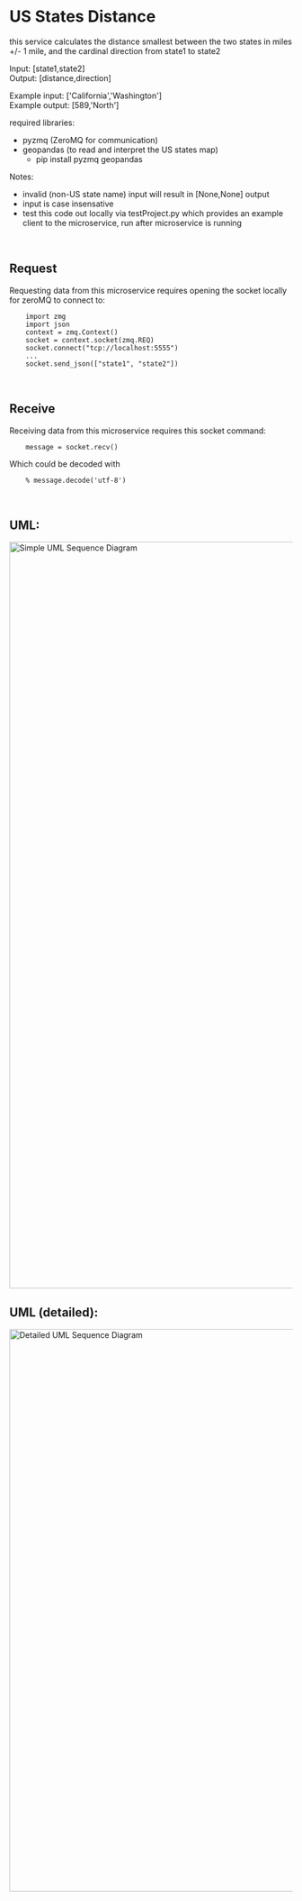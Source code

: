 # US States Distance
this service calculates the distance smallest between the two states in miles +/- 1 mile, and the cardinal direction from state1 to state2 <br>

Input: [state1,state2] <br>
Output: [distance,direction] <br>

Example input: ['California','Washington'] <br>
Example output: [589,'North'] <br>

required libraries:
- pyzmq      (ZeroMQ for communication) <br>
- geopandas  (to read and interpret the US states map) <br>
    - pip install pyzmq geopandas <br>

Notes:
- invalid (non-US state name) input will result in [None,None] output <br>
- input is case insensative <br>
- test this code out locally via testProject.py which provides an example client to the microservice, run after microservice is running <br>
<br>

## Request
Requesting data from this microservice requires opening the socket locally for zeroMQ to connect to: 
```
    import zmg
    import json
    context = zmq.Context()  
    socket = context.socket(zmq.REQ)  
    socket.connect("tcp://localhost:5555")  
    ...
    socket.send_json(["state1", "state2"])
```
<br>

## Receive
Receiving data from this microservice requires this socket command: 
```
    message = socket.recv()
```
Which could be decoded with 
```
    % message.decode('utf-8')
```
<br>

## UML:
<img width="1326" alt="Simple UML Sequence Diagram" src="https://github.com/tanoshia/usStatesDistance/assets/123522018/9ceccd01-87b8-4e70-b59a-7487d08005d3">

## UML (detailed):
<img width="999" alt="Detailed UML Sequence Diagram" src="https://github.com/tanoshia/usStatesDistance/assets/123522018/7b5cb4ce-4c73-493d-b337-9f287ccf1a20">
